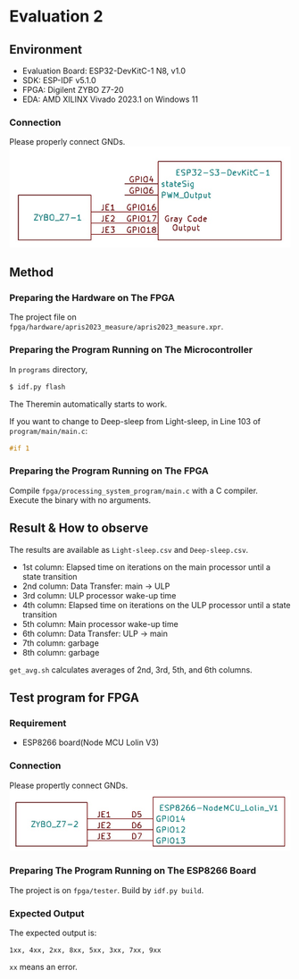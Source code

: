 # Evaluation 2

## Environment
* Evaluation Board: ESP32-DevKitC-1 N8, v1.0
* SDK: ESP-IDF v5.1.0
* FPGA: Digilent ZYBO Z7-20
* EDA: AMD XILINX Vivado 2023.1 on Windows 11

### Connection
Please properly connect GNDs.
![Connection](connection_main.jpg)

## Method

### Preparing the Hardware on The FPGA
The project file on `fpga/hardware/apris2023_measure/apris2023_measure.xpr`.

### Preparing the Program Running on The Microcontroller
In `programs` directory,
```sh
$ idf.py flash
```
The Theremin automatically starts to work.

If you want to change to Deep-sleep from Light-sleep, in Line 103 of `program/main/main.c`:
```c
#if 1
```

### Preparing the Program Running on The FPGA
Compile `fpga/processing_system_program/main.c` with a C compiler.  
Execute the binary with no arguments.

## Result & How to observe

The results are available as `Light-sleep.csv` and `Deep-sleep.csv`.

* 1st column: Elapsed time on iterations on the main processor until a state transition
* 2nd column: Data Transfer: main -> ULP
* 3rd column: ULP processor wake-up time
* 4th column: Elapsed time on iterations on the ULP processor until a state transition
* 5th column: Main processor wake-up time
* 6th column: Data Transfer: ULP -> main
* 7th column: garbage
* 8th column: garbage

`get_avg.sh` calculates averages of 2nd, 3rd, 5th, and 6th columns.

## Test program for FPGA
### Requirement
* ESP8266 board(Node MCU Lolin V3)

### Connection
Please propertly connect GNDs.
![Connection](connection_test.jpg)


### Preparing The Program Running on The ESP8266 Board
The project is on `fpga/tester`. Build by `idf.py build`.

### Expected Output
The expected output is:
```
1xx, 4xx, 2xx, 8xx, 5xx, 3xx, 7xx, 9xx
```

`xx` means an error.
